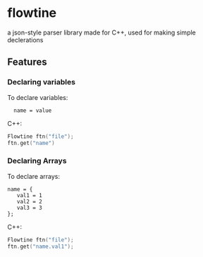 # flowtine
a json-style parser library made for C++, used for making simple declerations

## Features

### Declaring variables
To declare variables: <br />
```
  name = value
```

C++: <br/>
```cpp
Flowtine ftn("file");
ftn.get("name")
```

### Declaring Arrays
To declare arrays: <br />
```
name = {
   val1 = 1
   val2 = 2
   val3 = 3
};
```
C++: <br />
```cpp
Flowtine ftn("file");
ftn.get("name.val1");
```
